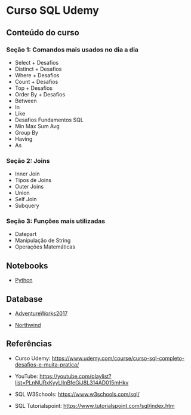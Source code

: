 # Curso SQL Udemy

## Conteúdo do curso
### Seção 1: Comandos mais usados no dia a dia
- Select + Desafios
- Distinct + Desafios
- Where + Desafios
- Count + Desafios
- Top + Desafios
- Order By + Desafios
- Between
- In
- Like
- Desafios Fundamentos SQL
- Min Max Sum Avg
- Group By
- Having
- As

### Seção 2: Joins

- Inner Join
- Tipos de Joins
- Outer Joins
- Union
- Self Join
- Subquery

### Seção 3: Funções mais utilizadas
- Datepart
- Manipulação de String
- Operações Matemáticas

## Notebooks
- [Python](/notebooks/python/)

## Database
* [AdventureWorks2017](https://github.com/Microsoft/sql-server-samples/releases/download/adventureworks/AdventureWorks2017.bak)

* [Northwind](https://github.com/microsoft/sql-server-samples/tree/master/samples/databases/northwind-pubs)

## Referências
- Curso Udemy: https://www.udemy.com/course/curso-sql-completo-desafios-e-muita-pratica/

- YouTube: https://youtube.com/playlist?list=PLnNURxKyyLIInBfeGiJ8L314AD015mHkv
- SQL W3Schools: https://www.w3schools.com/sql/
- SQL Tutorialspoint: https://www.tutorialspoint.com/sql/index.htm

